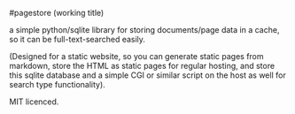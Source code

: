 #pagestore (working title)

a simple python/sqlite library for storing documents/page data
in a cache, so it can be full-text-searched easily.

(Designed for a static website, so you can generate static
pages from markdown, store the HTML as static pages for regular
hosting, and store this sqlite database and a simple CGI or similar
script on the host as well for search type functionality).

MIT licenced.
